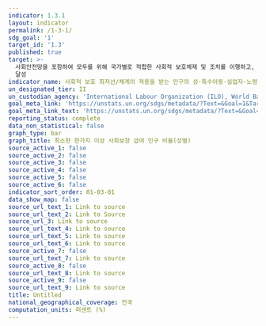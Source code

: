 ```yaml
---
indicator: 1.3.1
layout: indicator
permalink: /1-3-1/
sdg_goal: '1'
target_id: '1.3'
published: true
target: >-
  사회안전망을 포함하여 모두를 위해 국가별로 적합한 사회적 보호체제 및 조치를 이행하고, 2030년까지 빈곤층과 취약계층에 대한 실질적 보장을
  달성
indicator_name: 사회적 보호 최저선/체계의 적용을 받는 인구의 성·특수아동·실업자·노령자·장애인·임산부·신생아·산업재해피해자·빈곤층 및 취약계층별 비율
un_designated_tier: II
un_custodian_agency: 'International Labour Organization (ILO), World Bank (WB)'
goal_meta_link: 'https://unstats.un.org/sdgs/metadata/?Text=&Goal=1&Target=1.3'
goal_meta_link_text: 'https://unstats.un.org/sdgs/metadata/?Text=&Goal=1&Target=1.3'
reporting_status: complete
data_non_statistical: false
graph_type: bar
graph_title: 최소한 한가지 이상 사회보장 급여 인구 비율(성별)
source_active_1: false
source_active_2: false
source_active_3: false
source_active_4: false
source_active_5: false
source_active_6: false
indicator_sort_order: 01-03-01
data_show_map: false
source_url_text_1: Link to source
source_url_text_2: Link to Source
source_url_3: Link to source
source_url_text_4: Link to source
source_url_text_5: Link to source
source_url_text_6: Link to source
source_active_7: false
source_url_text_7: Link to source
source_active_8: false
source_url_text_8: Link to source
source_active_9: false
source_url_text_9: Link to source
title: Untitled
national_geographical_coverage: 전국
computation_units: 퍼센트 (%)
---
```

